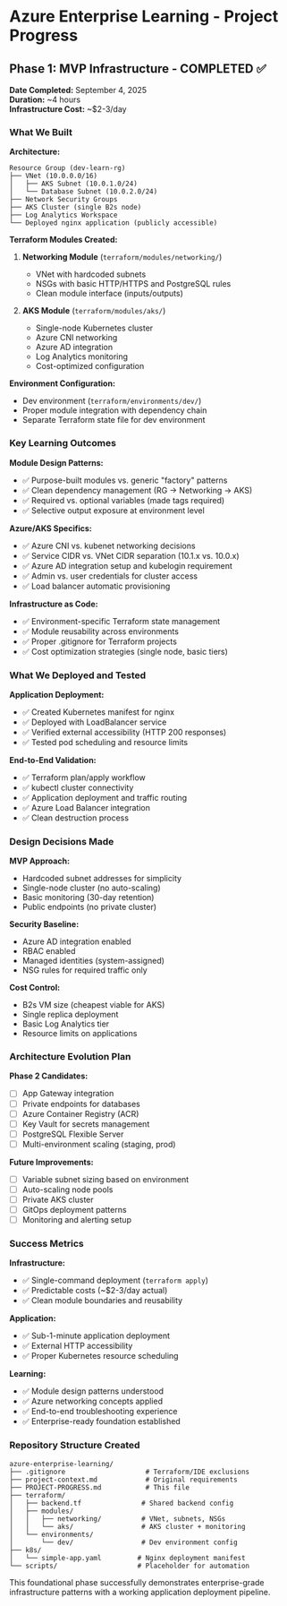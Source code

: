 # Azure Enterprise Learning - Project Progress

## Phase 1: MVP Infrastructure - COMPLETED ✅

**Date Completed:** September 4, 2025  
**Duration:** ~4 hours  
**Infrastructure Cost:** ~$2-3/day  

### What We Built

**Architecture:**
```
Resource Group (dev-learn-rg)
├── VNet (10.0.0.0/16)
│   ├── AKS Subnet (10.0.1.0/24)
│   └── Database Subnet (10.0.2.0/24)
├── Network Security Groups
├── AKS Cluster (single B2s node)
├── Log Analytics Workspace
└── Deployed nginx application (publicly accessible)
```

**Terraform Modules Created:**
1. **Networking Module** (`terraform/modules/networking/`)
   - VNet with hardcoded subnets
   - NSGs with basic HTTP/HTTPS and PostgreSQL rules
   - Clean module interface (inputs/outputs)

2. **AKS Module** (`terraform/modules/aks/`)
   - Single-node Kubernetes cluster
   - Azure CNI networking
   - Azure AD integration
   - Log Analytics monitoring
   - Cost-optimized configuration

**Environment Configuration:**
- Dev environment (`terraform/environments/dev/`)
- Proper module integration with dependency chain
- Separate Terraform state file for dev environment

### Key Learning Outcomes

**Module Design Patterns:**
- ✅ Purpose-built modules vs. generic "factory" patterns
- ✅ Clean dependency management (RG → Networking → AKS)
- ✅ Required vs. optional variables (made tags required)
- ✅ Selective output exposure at environment level

**Azure/AKS Specifics:**
- ✅ Azure CNI vs. kubenet networking decisions
- ✅ Service CIDR vs. VNet CIDR separation (10.1.x vs. 10.0.x)
- ✅ Azure AD integration setup and kubelogin requirement
- ✅ Admin vs. user credentials for cluster access
- ✅ Load balancer automatic provisioning

**Infrastructure as Code:**
- ✅ Environment-specific Terraform state management
- ✅ Module reusability across environments
- ✅ Proper .gitignore for Terraform projects
- ✅ Cost optimization strategies (single node, basic tiers)

### What We Deployed and Tested

**Application Deployment:**
- ✅ Created Kubernetes manifest for nginx
- ✅ Deployed with LoadBalancer service
- ✅ Verified external accessibility (HTTP 200 responses)
- ✅ Tested pod scheduling and resource limits

**End-to-End Validation:**
- ✅ Terraform plan/apply workflow
- ✅ kubectl cluster connectivity
- ✅ Application deployment and traffic routing
- ✅ Azure Load Balancer integration
- ✅ Clean destruction process

### Design Decisions Made

**MVP Approach:**
- Hardcoded subnet addresses for simplicity
- Single-node cluster (no auto-scaling)
- Basic monitoring (30-day retention)
- Public endpoints (no private cluster)

**Security Baseline:**
- Azure AD integration enabled
- RBAC enabled
- Managed identities (system-assigned)
- NSG rules for required traffic only

**Cost Control:**
- B2s VM size (cheapest viable for AKS)
- Single replica deployment
- Basic Log Analytics tier
- Resource limits on applications

### Architecture Evolution Plan

**Phase 2 Candidates:**
- [ ] App Gateway integration
- [ ] Private endpoints for databases
- [ ] Azure Container Registry (ACR)
- [ ] Key Vault for secrets management
- [ ] PostgreSQL Flexible Server
- [ ] Multi-environment scaling (staging, prod)

**Future Improvements:**
- [ ] Variable subnet sizing based on environment
- [ ] Auto-scaling node pools
- [ ] Private AKS cluster
- [ ] GitOps deployment patterns
- [ ] Monitoring and alerting setup

### Success Metrics

**Infrastructure:**
- ✅ Single-command deployment (`terraform apply`)
- ✅ Predictable costs (~$2-3/day actual)
- ✅ Clean module boundaries and reusability

**Application:**
- ✅ Sub-1-minute application deployment
- ✅ External HTTP accessibility
- ✅ Proper Kubernetes resource scheduling

**Learning:**
- ✅ Module design patterns understood
- ✅ Azure networking concepts applied
- ✅ End-to-end troubleshooting experience
- ✅ Enterprise-ready foundation established

### Repository Structure Created

```
azure-enterprise-learning/
├── .gitignore                    # Terraform/IDE exclusions
├── project-context.md            # Original requirements
├── PROJECT-PROGRESS.md           # This file
├── terraform/
│   ├── backend.tf               # Shared backend config
│   ├── modules/
│   │   ├── networking/          # VNet, subnets, NSGs
│   │   └── aks/                 # AKS cluster + monitoring
│   └── environments/
│       └── dev/                 # Dev environment config
├── k8s/
│   └── simple-app.yaml         # Nginx deployment manifest
└── scripts/                    # Placeholder for automation
```

This foundational phase successfully demonstrates enterprise-grade infrastructure patterns with a working application deployment pipeline.